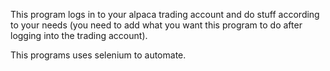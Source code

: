 This program logs in to your alpaca trading account and do stuff according to your needs (you need to add what you want this program to do after logging into the trading account).

This programs uses selenium to automate.

